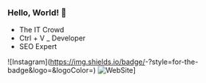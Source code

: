 ### Hello, World! 👋


- The IT Crowd
- Ctrl + V _ Developer
- SEO Expert

![Instagram](https://img.shields.io/badge/<Badge Text>-<Background Color>?style=for-the-badge&logo=<Icon Name>&logoColor=<Logo Color>)
![WebSite](https://runcmd.ru/runcmd-000000?style=for-the-badge&logo=GitHub&logoColor=white)]
